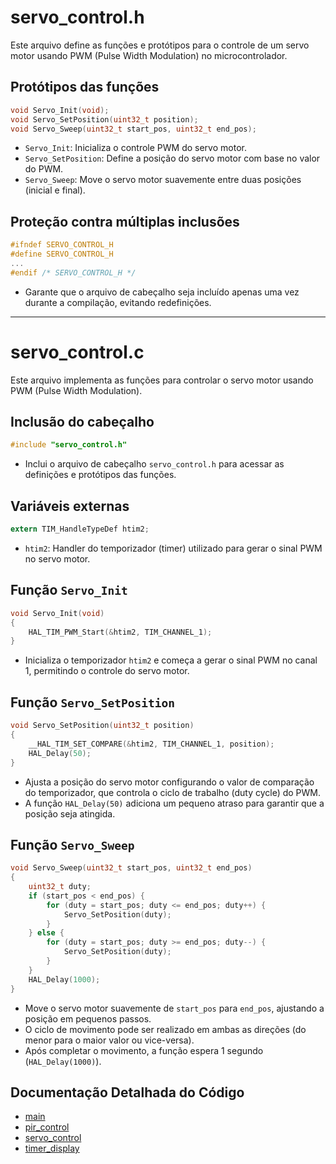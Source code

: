 # servo_control.h

Este arquivo define as funções e protótipos para o controle de um servo motor usando PWM (Pulse Width Modulation) no microcontrolador.

## Protótipos das funções

```c
void Servo_Init(void);
void Servo_SetPosition(uint32_t position);
void Servo_Sweep(uint32_t start_pos, uint32_t end_pos);
```
- `Servo_Init`: Inicializa o controle PWM do servo motor.
- `Servo_SetPosition`: Define a posição do servo motor com base no valor do PWM.
- `Servo_Sweep`: Move o servo motor suavemente entre duas posições (inicial e final).

## Proteção contra múltiplas inclusões

```c
#ifndef SERVO_CONTROL_H
#define SERVO_CONTROL_H
...
#endif /* SERVO_CONTROL_H */
```
- Garante que o arquivo de cabeçalho seja incluído apenas uma vez durante a compilação, evitando redefinições.

---

# servo_control.c

Este arquivo implementa as funções para controlar o servo motor usando PWM (Pulse Width Modulation).

## Inclusão do cabeçalho

```c
#include "servo_control.h"
```
- Inclui o arquivo de cabeçalho `servo_control.h` para acessar as definições e protótipos das funções.

## Variáveis externas

```c
extern TIM_HandleTypeDef htim2;
```
- `htim2`: Handler do temporizador (timer) utilizado para gerar o sinal PWM no servo motor.

## Função `Servo_Init`

```c
void Servo_Init(void)
{
    HAL_TIM_PWM_Start(&htim2, TIM_CHANNEL_1);
}
```
- Inicializa o temporizador `htim2` e começa a gerar o sinal PWM no canal 1, permitindo o controle do servo motor.

## Função `Servo_SetPosition`

```c
void Servo_SetPosition(uint32_t position)
{
    __HAL_TIM_SET_COMPARE(&htim2, TIM_CHANNEL_1, position);
    HAL_Delay(50);
}
```
- Ajusta a posição do servo motor configurando o valor de comparação do temporizador, que controla o ciclo de trabalho (duty cycle) do PWM.
- A função `HAL_Delay(50)` adiciona um pequeno atraso para garantir que a posição seja atingida.

## Função `Servo_Sweep`

```c
void Servo_Sweep(uint32_t start_pos, uint32_t end_pos)
{
    uint32_t duty;
    if (start_pos < end_pos) {
        for (duty = start_pos; duty <= end_pos; duty++) {
            Servo_SetPosition(duty);
        }
    } else {
        for (duty = start_pos; duty >= end_pos; duty--) {
            Servo_SetPosition(duty);
        }
    }
    HAL_Delay(1000);
}
```
- Move o servo motor suavemente de `start_pos` para `end_pos`, ajustando a posição em pequenos passos.
- O ciclo de movimento pode ser realizado em ambas as direções (do menor para o maior valor ou vice-versa).
- Após completar o movimento, a função espera 1 segundo (`HAL_Delay(1000)`).

## Documentação Detalhada do Código

- [main](documentation/main.md)
- [pir_control](documentation/pir_control.md)
- [servo_control](documentation/servo_control.md)
- [timer_display](documentation/timer_display.md)